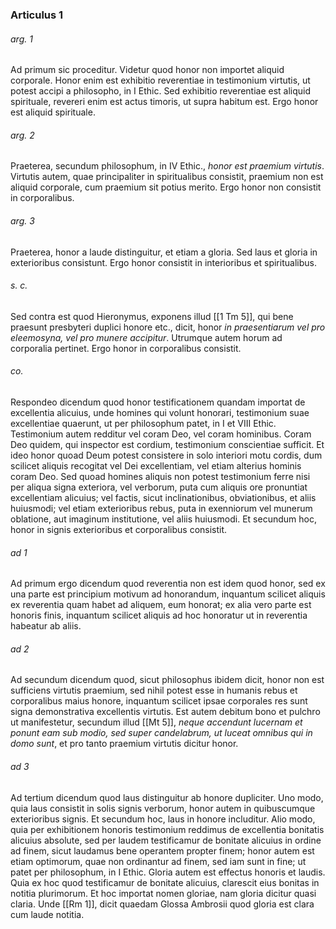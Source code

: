 ### Articulus 1

###### arg. 1
Ad primum sic proceditur. Videtur quod honor non importet aliquid corporale. Honor enim est exhibitio reverentiae in testimonium virtutis, ut potest accipi a philosopho, in I Ethic. Sed exhibitio reverentiae est aliquid spirituale, revereri enim est actus timoris, ut supra habitum est. Ergo honor est aliquid spirituale.

###### arg. 2
Praeterea, secundum philosophum, in IV Ethic., *honor est praemium virtutis*. Virtutis autem, quae principaliter in spiritualibus consistit, praemium non est aliquid corporale, cum praemium sit potius merito. Ergo honor non consistit in corporalibus.

###### arg. 3
Praeterea, honor a laude distinguitur, et etiam a gloria. Sed laus et gloria in exterioribus consistunt. Ergo honor consistit in interioribus et spiritualibus.

###### s. c.
Sed contra est quod Hieronymus, exponens illud [[1 Tm 5]], qui bene praesunt presbyteri duplici honore etc., dicit, honor *in praesentiarum vel pro eleemosyna, vel pro munere accipitur*. Utrumque autem horum ad corporalia pertinet. Ergo honor in corporalibus consistit.

###### co.
Respondeo dicendum quod honor testificationem quandam importat de excellentia alicuius, unde homines qui volunt honorari, testimonium suae excellentiae quaerunt, ut per philosophum patet, in I et VIII Ethic. Testimonium autem redditur vel coram Deo, vel coram hominibus. Coram Deo quidem, qui inspector est cordium, testimonium conscientiae sufficit. Et ideo honor quoad Deum potest consistere in solo interiori motu cordis, dum scilicet aliquis recogitat vel Dei excellentiam, vel etiam alterius hominis coram Deo. Sed quoad homines aliquis non potest testimonium ferre nisi per aliqua signa exteriora, vel verborum, puta cum aliquis ore pronuntiat excellentiam alicuius; vel factis, sicut inclinationibus, obviationibus, et aliis huiusmodi; vel etiam exterioribus rebus, puta in exenniorum vel munerum oblatione, aut imaginum institutione, vel aliis huiusmodi. Et secundum hoc, honor in signis exterioribus et corporalibus consistit.

###### ad 1
Ad primum ergo dicendum quod reverentia non est idem quod honor, sed ex una parte est principium motivum ad honorandum, inquantum scilicet aliquis ex reverentia quam habet ad aliquem, eum honorat; ex alia vero parte est honoris finis, inquantum scilicet aliquis ad hoc honoratur ut in reverentia habeatur ab aliis.

###### ad 2
Ad secundum dicendum quod, sicut philosophus ibidem dicit, honor non est sufficiens virtutis praemium, sed nihil potest esse in humanis rebus et corporalibus maius honore, inquantum scilicet ipsae corporales res sunt signa demonstrativa excellentis virtutis. Est autem debitum bono et pulchro ut manifestetur, secundum illud [[Mt 5]], *neque accendunt lucernam et ponunt eam sub modio, sed super candelabrum, ut luceat omnibus qui in domo sunt*, et pro tanto praemium virtutis dicitur honor.

###### ad 3
Ad tertium dicendum quod laus distinguitur ab honore dupliciter. Uno modo, quia laus consistit in solis signis verborum, honor autem in quibuscumque exterioribus signis. Et secundum hoc, laus in honore includitur. Alio modo, quia per exhibitionem honoris testimonium reddimus de excellentia bonitatis alicuius absolute, sed per laudem testificamur de bonitate alicuius in ordine ad finem, sicut laudamus bene operantem propter finem; honor autem est etiam optimorum, quae non ordinantur ad finem, sed iam sunt in fine; ut patet per philosophum, in I Ethic. Gloria autem est effectus honoris et laudis. Quia ex hoc quod testificamur de bonitate alicuius, clarescit eius bonitas in notitia plurimorum. Et hoc importat nomen gloriae, nam gloria dicitur quasi claria. Unde [[Rm 1]], dicit quaedam Glossa Ambrosii quod gloria est clara cum laude notitia.

